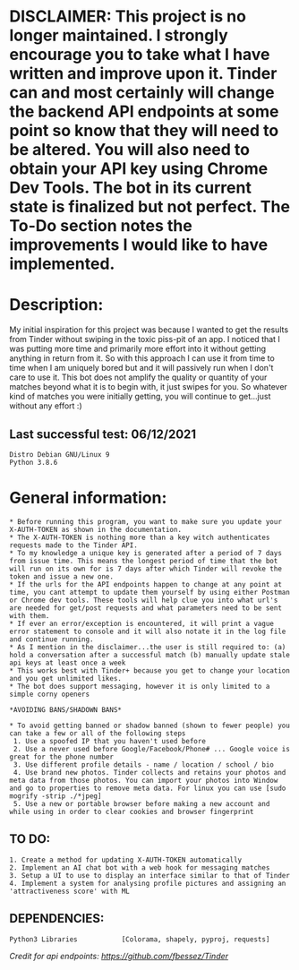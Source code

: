 # DISCLAIMER: This project is no longer maintained. I strongly encourage you to take what I have written and improve upon it. Tinder can and most certainly will change the backend API endpoints at some point so know that they will need to be altered. You will also need to obtain your API key using Chrome Dev Tools. The bot in its current state is finalized but not perfect. The To-Do section notes the improvements I would like to have implemented.

# Description: 
My initial inspiration for this project was because I wanted to get the results from Tinder without swiping in the toxic piss-pit of an app. I noticed that I was putting more time and primarily more effort into it without getting anything in return from it. So with this approach I can use it from time to time when I am uniquely bored but and it will passively run when I don't care to use it. This bot does not amplify the quality or quantity of your matches beyond what it is to begin with, it just swipes for you. So whatever kind of matches you were initially getting, you will continue to get...just without any effort :) 
    

## Last successful test: 06/12/2021
    Distro Debian GNU/Linux 9
    Python 3.8.6

# General information: 

    * Before running this program, you want to make sure you update your X-AUTH-TOKEN as shown in the documentation. 
    * The X-AUTH-TOKEN is nothing more than a key witch authenticates requests made to the Tinder API. 
    * To my knowledge a unique key is generated after a period of 7 days from issue time. This means the longest period of time that the bot will run on its own for is 7 days after which Tinder will revoke the token and issue a new one. 
    * If the urls for the API endpoints happen to change at any point at time, you cant attempt to update them yourself by using either Postman or Chrome dev tools. These tools will help clue you into what url's are needed for get/post requests and what parameters need to be sent with them. 
    * If ever an error/exception is encountered, it will print a vague error statement to console and it will also notate it in the log file and continue running. 
    * As I mention in the disclaimer...the user is still required to: (a) hold a conversation after a successful match (b) manually update stale api keys at least once a week
    * This works best with Tinder+ because you get to change your location and you get unlimited likes. 
    * The bot does support messaging, however it is only limited to a simple corny openers 
    
    *AVOIDING BANS/SHADOWN BANS* 
    
    * To avoid getting banned or shadow banned (shown to fewer people) you can take a few or all of the following steps 
     1. Use a spoofed IP that you haven't used before 
     2. Use a never used before Google/Facebook/Phone# ... Google voice is great for the phone number 
     3. Use different profile details - name / location / school / bio 
     4. Use brand new photos. Tinder collects and retains your photos and meta data from those photos. You can import your photos into Window and go to properties to remove meta data. For linux you can use [sudo mogrify -strip ./*jpeg] 
     5. Use a new or portable browser before making a new account and while using in order to clear cookies and browser fingerprint 
    
     
    
## TO DO: 
    1. Create a method for updating X-AUTH-TOKEN automatically 
    2. Implement an AI chat bot with a web hook for messaging matches  
    3. Setup a UI to use to display an interface similar to that of Tinder 
    4. Implement a system for analysing profile pictures and assigning an 'attractiveness score' with ML 
    
## DEPENDENCIES: 
    Python3 Libraries           [Colorama, shapely, pyproj, requests]


_Credit for api endpoints: https://github.com/fbessez/Tinder_

